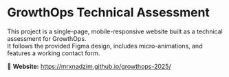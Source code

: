 # GrowthOps Technical Assessment

This project is a single-page, mobile-responsive website built as a technical assessment for GrowthOps.  
It follows the provided Figma design, includes micro-animations, and features a working contact form.

🔗 **Website:** https://mrxnadzim.github.io/growthops-2025/

